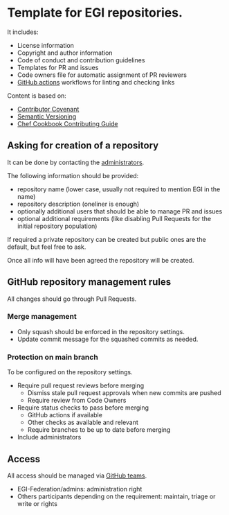 # Template for EGI repositories.

It includes:

- License information
- Copyright and author information
- Code of conduct and contribution guidelines
- Templates for PR and issues
- Code owners file for automatic assignment of PR reviewers
- [GitHub actions](https://github.com/features/actions) workflows for linting
  and checking links

Content is based on:

- [Contributor Covenant](http://contributor-covenant.org)
- [Semantic Versioning](https://semver.org/)
- [Chef Cookbook Contributing Guide](https://github.com/chef-cookbooks/community_cookbook_documentation/blob/master/CONTRIBUTING.MD)

## Asking for creation of a repository

It can be done by contacting the
[administrators](https://github.com/orgs/EGI-Federation/teams/admins).

The following information should be provided:

- repository name (lower case, usually not required to mention EGI in the name)
- repository description (oneliner is enough)
- optionally additional users that should be able to manage PR and issues
- optional additional requirements (like disabling Pull Requests for the initial
  repository population)

If required a private repository can be created but public ones are the default,
but feel free to ask.

Once all info will have been agreed the repository will be created.

## GitHub repository management rules

All changes should go through Pull Requests.

### Merge management

- Only squash should be enforced in the repository settings.
- Update commit message for the squashed commits as needed.

### Protection on main branch

To be configured on the repository settings.

- Require pull request reviews before merging
  - Dismiss stale pull request approvals when new commits are pushed
  - Require review from Code Owners
- Require status checks to pass before merging
  - GitHub actions if available
  - Other checks as available and relevant
  - Require branches to be up to date before merging
- Include administrators

## Access

All access should be managed via
[GitHub teams](https://github.com/orgs/EGI-Federation/teams).

- EGI-Federation/admins: administration right
- Others participants depending on the requirement: maintain, triage or write or
  rights
